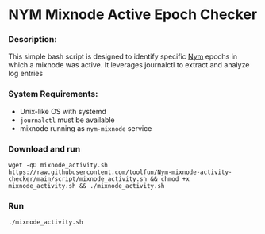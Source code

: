 # NYM Mixnode Active Epoch Checker

### Description:
This simple bash script is designed to identify specific [Nym](https://nymtech.net/) epochs in which a mixnode was active. It leverages journalctl to extract and analyze log entries

### System Requirements:
- Unix-like OS with systemd
- `journalctl` must be available
- mixnode running as `nym-mixnode` service

### Download and run
```
wget -qO mixnode_activity.sh https://raw.githubusercontent.com/toolfun/Nym-mixnode-activity-checker/main/script/mixnode_activity.sh && chmod +x mixnode_activity.sh && ./mixnode_activity.sh
```

### Run    
```
./mixnode_activity.sh
```
